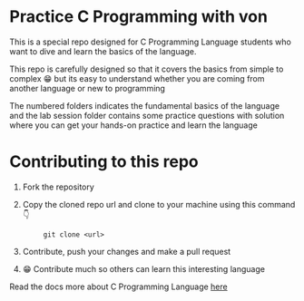 # Practice C Programming with von

This is a special repo designed for C Programming Language students who want to dive and learn the basics of the language.

This repo is carefully designed so that it covers the basics from simple to complex 😁 but its easy to understand whether you are coming from another language or new to programming

The numbered folders indicates the fundamental basics of the language and the lab session folder contains some practice questions with solution where you can get your hands-on practice and learn the language

# Contributing to this repo

1. Fork the repository

2. Copy the cloned repo url and clone to your machine using this command 👇

   ```git
        git clone <url>
   ```

3. Contribute, push your changes and make a pull request

4. 😁 Contribute much so others can learn this interesting language

Read the docs more about C Programming Language [here](https://www.tutorialspoint.com/cprogramming/index.htm#:~:text=C%20programming%20is%20a%20general,most%20widely%20used%20computer%20language.)
